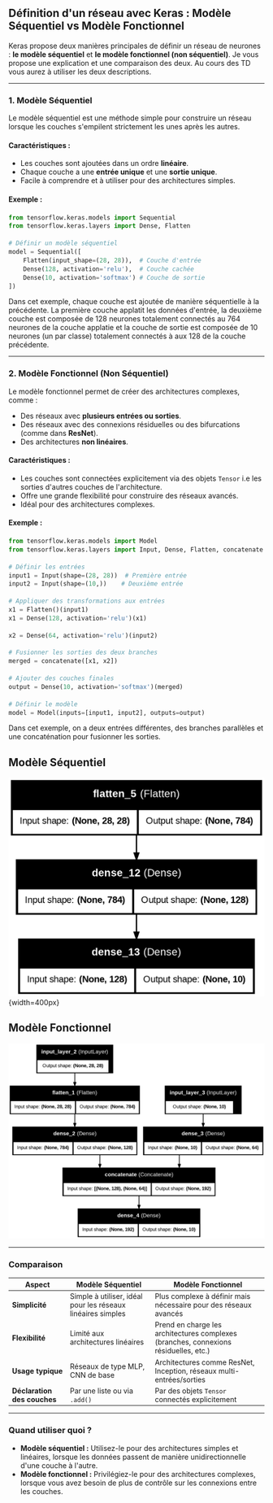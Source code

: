 ## **Définition d'un réseau avec Keras : Modèle Séquentiel vs Modèle Fonctionnel**

Keras propose deux manières principales de définir un réseau de neurones : **le modèle séquentiel** et **le modèle fonctionnel (non séquentiel)**.
Je vous propose une explication et une comparaison des deux.
Au cours des TD vous aurez à utiliser les deux descriptions.

---

### **1. Modèle Séquentiel**
Le modèle séquentiel est une méthode simple pour construire un réseau lorsque les couches s'empilent strictement les unes après les autres.

#### **Caractéristiques :**
- Les couches sont ajoutées dans un ordre **linéaire**.
- Chaque couche a une **entrée unique** et une **sortie unique**.
- Facile à comprendre et à utiliser pour des architectures simples.

#### **Exemple :**
```python
from tensorflow.keras.models import Sequential
from tensorflow.keras.layers import Dense, Flatten

# Définir un modèle séquentiel
model = Sequential([
    Flatten(input_shape=(28, 28)),  # Couche d'entrée
    Dense(128, activation='relu'),  # Couche cachée
    Dense(10, activation='softmax') # Couche de sortie
])
```

Dans cet exemple, chaque couche est ajoutée de manière séquentielle à la précédente. La première couche applatit les données d'entrée, la deuxième couche est composée de 128 neurones totalement connectés au 764 neurones de la couche applatie et la couche de sortie est composée de 10 neurones (un par classe) totalement connectés à aux 128 de la couche précédente.

---

### **2. Modèle Fonctionnel (Non Séquentiel)**
Le modèle fonctionnel permet de créer des architectures complexes, comme :
- Des réseaux avec **plusieurs entrées ou sorties**.
- Des réseaux avec des connexions résiduelles ou des bifurcations (comme dans **ResNet**).
- Des architectures **non linéaires**.

#### **Caractéristiques :**
- Les couches sont connectées explicitement via des objets `Tensor` i.e les sorties d'autres couches de l'architecture.
- Offre une grande flexibilité pour construire des réseaux avancés.
- Idéal pour des architectures complexes.

#### **Exemple :**
```python
from tensorflow.keras.models import Model
from tensorflow.keras.layers import Input, Dense, Flatten, concatenate

# Définir les entrées
input1 = Input(shape=(28, 28))  # Première entrée
input2 = Input(shape=(10,))    # Deuxième entrée 

# Appliquer des transformations aux entrées
x1 = Flatten()(input1)
x1 = Dense(128, activation='relu')(x1)

x2 = Dense(64, activation='relu')(input2)

# Fusionner les sorties des deux branches
merged = concatenate([x1, x2])

# Ajouter des couches finales
output = Dense(10, activation='softmax')(merged)

# Définir le modèle
model = Model(inputs=[input1, input2], outputs=output)
```

Dans cet exemple, on a deux entrées différentes, des branches parallèles et une concaténation pour fusionner les sorties.

## Modèle Séquentiel
![Modèle Séquentiel](./images/sequential_model.png "Architecture du modèle séquentiel"){width=400px}

## Modèle Fonctionnel
![Modèle Fonctionnel](./images/functional_model.png "Architecture du modèle fonctionnel")


---

### **Comparaison**

| **Aspect**                | **Modèle Séquentiel**                                         | **Modèle Fonctionnel**                                      |
|---------------------------|-------------------------------------------------------------|------------------------------------------------------------|
| **Simplicité**            | Simple à utiliser, idéal pour les réseaux linéaires simples | Plus complexe à définir mais nécessaire pour des réseaux avancés |
| **Flexibilité**           | Limité aux architectures linéaires                          | Prend en charge les architectures complexes (branches, connexions résiduelles, etc.) |
| **Usage typique**         | Réseaux de type MLP, CNN de base                            | Architectures comme ResNet, Inception, réseaux multi-entrées/sorties |
| **Déclaration des couches** | Par une liste ou via `.add()`                              | Par des objets `Tensor` connectés explicitement             |

---

### **Quand utiliser quoi ?**
- **Modèle séquentiel :** Utilisez-le pour des architectures simples et linéaires, lorsque les données passent de manière unidirectionnelle d'une couche à l'autre.
- **Modèle fonctionnel :** Privilégiez-le pour des architectures complexes, lorsque vous avez besoin de plus de contrôle sur les connexions entre les couches.

